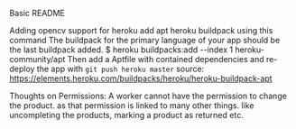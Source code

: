 Basic README

Adding opencv support for heroku
add apt heroku buildpack using this command
The buildpack for the primary language of your app should be the last buildpack added.
$ heroku buildpacks:add --index 1 heroku-community/apt
Then add a Aptfile with contained dependencies and re-deploy the app with `git push heroku master`
source: https://elements.heroku.com/buildpacks/heroku/heroku-buildpack-apt

Thoughts on Permissions:
A worker cannot have the permission to change the product. as that permission is linked to many other things.
like uncompleting the products, marking a product as returned etc.